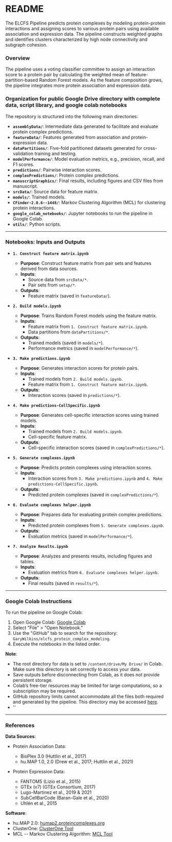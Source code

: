 # README

The ELCFS Pipeline predicts protein complexes by modeling protein-protein interactions and assigning scores to various
protein pairs using available association and expression data. The pipeline constructs weighted graphs and identifies
clusters characterized by high node connectivity and subgraph cohesion.

### Overview

The pipeline uses a voting classifier committee to assign an interaction score to a protein pair by calculating the
weighted mean of feature-partition-based Random Forest models. As the feature composition grows, the pipeline integrates
more protein association and expression data.

### Organization for public Google Drive directory with complete data, script library, and google colab notebooks

The repository is structured into the following main directories:

- **`assemblyData/`**: Intermediate data generated to facilitate and evaluate protein complex predictions.
- **`featureData/`**: Features generated from association and protein-expression data.
- **`dataPartitions/`**: Five-fold partitioned datasets generated for cross-validation training and testing.
- **`modelPerformance/`**: Model evaluation metrics, e.g., precision, recall, and F1 scores.
- **`predictions/`**: Pairwise interaction scores.
- **`complexPredictions/`**: Protein complex predictions.
- **`manuscriptGraphics/`**: Final results, including figures and CSV files from manuscript.
- **`srcData/`**: Source data for feature matrix.
- **`models/`**: Trained models.
- **`CFinder-2.0.6--1448/`**: Markov Clustering Algorithm (MCL) for clustering protein interactions.
- **`google_colab_notebooks/`**: Jupyter notebooks to run the pipeline in Google Colab.
- **`utils/`**: Python scripts.

---

### Notebooks: Inputs and Outputs

- **`1. Construct feature matrix.ipynb`**
    - **Purpose**: Construct feature matrix from pair sets and features derived from data sources.
    - **Inputs**:
        - Source data from `srcData/*`.
        - Pair sets from `setup/*`.
    - **Outputs**:
        - Feature matrix (saved in `featureData/`).

- **`2. Build models.ipynb`**
    - **Purpose**: Trains Random Forest models using the feature matrix.
    - **Inputs**:
        - Feature matrix from `1. Construct feature matrix.ipynb`.
        - Data partitions from `dataPartitions/*`.
    - **Outputs**:
        - Trained models (saved in `models/*`).
        - Performance metrics (saved in `modelPerformance/*`).

- **`3. Make predictions.ipynb`**
    - **Purpose**: Generates interaction scores for protein pairs.
    - **Inputs**:
        - Trained models from `2. Build models.ipynb`.
        - Feature matrix from `1. Construct feature matrix.ipynb`.
    - **Outputs**:
        - Interaction scores (saved in `predictions/*`).

- **`4. Make predictions-CellSpecific.ipynb`**
    - **Purpose**: Generates cell-specific interaction scores using trained models.
    - **Inputs**:
        - Trained models from `2. Build models.ipynb`.
        - Cell-specific feature matrix.
    - **Outputs**:
        - Cell-specific interaction scores (saved in `complexPredictions/*`).

- **`5. Generate complexes.ipynb`**
    - **Purpose**: Predicts protein complexes using interaction scores.
    - **Inputs**:
        - Interaction scores from `3. Make predictions.ipynb` and `4. Make predictions-CellSpecific.ipynb`.
    - **Outputs**:
        - Predicted protein complexes (saved in `complexPredictions/*`).

- **`6. Evaluate complexes helper.ipynb`**
    - **Purpose**: Prepares data for evaluating protein complex predictions.
    - **Inputs**:
        - Predicted protein complexes from `5. Generate complexes.ipynb`.
    - **Outputs**:
        - Evaluation metrics (saved in `modelPerformance/*`).

- **`7. Analyze Results.ipynb`**
    - **Purpose**: Analyzes and presents results, including figures and tables.
    - **Inputs**:
        - Evaluation metrics from `6. Evaluate complexes helper.ipynb`.
    - **Outputs**:
        - Final results (saved in `results/*`).

---

### Google Colab Instructions

To run the pipeline on Google Colab:

1. Open Google Colab: [Google Colab](https://colab.research.google.com/)
2. Select "File" > "Open Notebook."
3. Use the "GitHub" tab to search for the repository: `GaryWilkins/elcfs_protein_complex_modeling`.
4. Execute the notebooks in the listed order.

**Note**:

- The root directory for data is set to `/content/drive/My Drive/` in Colab. Make sure this directory is set correctly
  to access your data.
- Save outputs before disconnecting from Colab, as it does not provide persistent storage.
- Colab’s free-tier resources may be limited for large computations, so a subscription may be required.
- GitHub repository limits cannot accommodate all the files both required and generated by the pipeline. This directory
  may be accessed [here](https://drive.google.com/drive/folders/1OEa0NVYCYnhOZmRa_pycIlpNx9ySJIea?usp=sharing).
- ''

---

### References

**Data Sources**:

- Protein Association Data:
    - BioPlex 3.0 (Huttlin et al., 2017)
    - hu.MAP 1.0, 2.0 (Drew et al., 2017; Huttlin et al., 2021)

- Protein Expression Data:
    - FANTOM5 (Lizio et al., 2015)
    - GTEx (v7) (GTEx Consortium, 2017)
    - Lugo-Martinez et al., 2019 & 2021
    - SubCellBarCode (Baran-Gale et al., 2020)
    - Uhlén et al., 2015

**Software**:

- hu.MAP 2.0: [humap2.proteincomplexes.org](http://humap2.proteincomplexes.org/)
- ClusterOne: [ClusterOne Tool](https://paccanarolab.org/cluster-one/)
- MCL -- Markov Clustering Algorithm: [MCL Tool](https://micans.org/mcl/)

